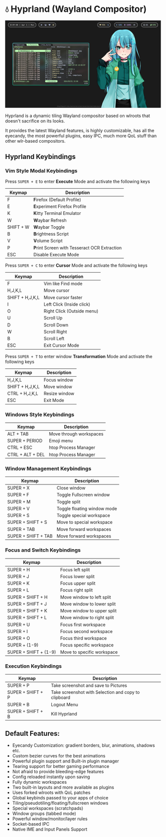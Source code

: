 # 💧 Hyprland (Wayland Compositor)

![Hyprland](./.assets/hypr.jpg)

Hyprland is a dynamic tiling Wayland compositor based on wlroots that doesn't sacrifice on its looks.

It provides the latest Wayland features, is highly customizable, has all the eyecandy, the most powerful plugins, easy IPC, much more QoL stuff than other wlr-based compositors.

## Hyprland Keybindings

### Vim Style Modal Keybindings

Press `SUPER + E` to enter **Execute** Mode and activate the following keys

| Keymap    | Description                                    |
| --------- | ---------------------------------------------- |
| F         | **F**irefox (Default Profile)                  |
| E         | **E**xperiment Firefox Profile                 |
| K         | **K**itty Terminal Emulator                    |
| W         | **W**aybar Refresh                             |
| SHIFT + W | **W**aybar Toggle                              |
| B         | **B**rightness Script                          |
| V         | **V**olume Script                              |
| P         | **P**rint Screen with Tesseract OCR Extraction |
| ESC       | Disable Execute Mode                           |

Press `SUPER + C` to enter **Cursor** Mode and activate the following keys

| Keymap          | Description                |
| --------------- | -------------------------- |
| F               | Vim like Find mode         |
| H,J,K,L         | Move cursor                |
| SHIFT + H,J,K,L | Move cursor faster         |
| I               | Left Click (Inside click)  |
| O               | Right Click (Outside menu) |
| U               | Scroll Up                  |
| D               | Scroll Down                |
| W               | Scroll Right               |
| B               | Scroll Left                |
| ESC             | Exit Cursor Mode           |

Press `SUPER + T` to enter window **Transformation** Mode and activate the following keys

| Keymap          | Description   |
| --------------- | ------------- |
| H,J,K,L         | Focus window  |
| SHIFT + H,J,K,L | Move window   |
| CTRL + H,J,K,L  | Resize window |
| ESC             | Exit Mode     |

### Windows Style Keybindings

| Keymap           | Description             |
| ---------------- | ----------------------- |
| ALT + TAB        | Move through workspaces |
| SUPER + PERIOD   | Emoji menu              |
| CTRL + ESC       | htop Process Manager    |
| CTRL + ALT + DEL | htop Process Manager    |

### Window Management Keybindings

| Keymap              | Description                 |
| ------------------- | --------------------------- |
| SUPER + X           | Close window                |
| SUPER + F           | Toggle Fullscreen window    |
| SUPER + M           | Toggle split                |
| SUPER + V           | Toggle floating window mode |
| SUPER + S           | Toggle special workspace    |
| SUPER + SHIFT + S   | Move to special workspace   |
| SUPER + TAB         | Move forward workspaces     |
| SUPER + SHIFT + TAB | Move forward workspaces     |

### Focus and Switch Keybindings

| Keymap                | Description                |
| --------------------- | -------------------------- |
| SUPER + H             | Focus left split           |
| SUPER + J             | Focus lower split          |
| SUPER + K             | Focus upper split          |
| SUPER + L             | Focus right split          |
| SUPER + SHIFT + H     | Move window to left split  |
| SUPER + SHIFT + J     | Move window to lower split |
| SUPER + SHIFT + K     | Move window to upper split |
| SUPER + SHIFT + L     | Move window to right split |
| SUPER + U             | Focus first workspace      |
| SUPER + I             | Focus second workspace     |
| SUPER + O             | Focus third workspace      |
| SUPER + (1-9)         | Focus specific workspace   |
| SUPER + SHIFT + (1-9) | Move to specific workspace |

### Execution Keybindings

| Keymap            | Description                                          |
| ----------------- | ---------------------------------------------------- |
| SUPER + P         | Take screenshot and save to Pictures                 |
| SUPER + SHIFT + P | Take screenshot with Selection and copy to clipboard |
| SUPER + B         | Logout Menu                                          |
| SUPER + SHIFT + B | Kill Hyprland                                        |

## Default Features:

- Eyecandy Customization: gradient borders, blur, animations, shadows etc.
- Custom bezier curves for the best animations
- Powerful plugin support and Built-in plugin manager
- Tearing support for better gaming performance
- Not afraid to provide bleeding-edge features
- Config reloaded instantly upon saving
- Fully dynamic workspaces
- Two built-in layouts and more available as plugins
- Uses forked wlroots with QoL patches
- Global keybinds passed to your apps of choice
- Tiling/pseudotiling/floating/fullscreen windows
- Special workspaces (scratchpads)
- Window groups (tabbed mode)
- Powerful window/monitor/layer rules
- Socket-based IPC
- Native IME and Input Panels Support

